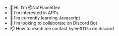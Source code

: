 - 👋 Hi, I’m @NotFlameDev
- 👀 I’m interested in API's
- 🌱 I’m currently learning Javascript
- 💞️ I’m looking to collaborate on Discord Bot
- 📫 How to reach me contact kylee#1175 on discord

<!---
NotFlameDev/NotFlameDev is a ✨ special ✨ repository because its `README.md` (this file) appears on your GitHub profile.
You can click the Preview link to take a look at your changes.
--->
